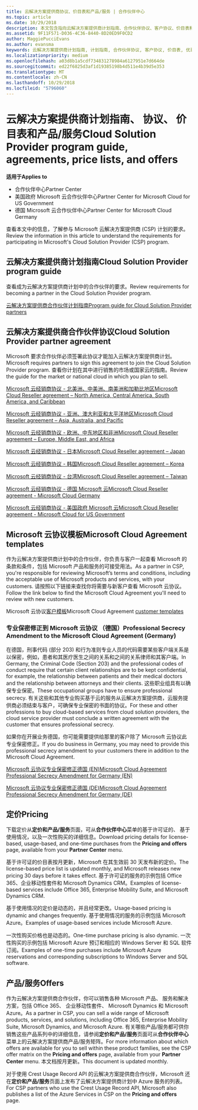 ```yaml
---
title: 云解决方案提供商协议、价目表和产品/服务 | 合作伙伴中心
ms.topic: article
ms.date: 10/29/2018
description: 本文包含指向云解决方案提供商计划指南、合作伙伴协议、客户协议、价目表和产品/服务的链接。
ms.assetid: 9F11F571-D036-4C36-8440-8D20ED9F0CD2
author: MaggiePucciEvans
ms.author: evansma
keywords: 云解决方案提供商计划指南, 计划指南, 合作伙伴协议, 客户协议, 价目表, 优惠
ms.localizationpriority: medium
ms.openlocfilehash: a03d8b1a5cdf734831278984a6127951e7d664de
ms.sourcegitcommit: ed22f6825d3af1d19385198b4d511e4b39d5e353
ms.translationtype: MT
ms.contentlocale: zh-CN
ms.lasthandoff: 10/29/2018
ms.locfileid: "5796060"
---
```

# <a name="cloud-solution-provider-program-guide-agreements-price-lists-and-offers"></a><span data-ttu-id="aea10-104">云解决方案提供商计划指南、 协议、 价目表和产品/服务</span><span class="sxs-lookup"><span data-stu-id="aea10-104">Cloud Solution Provider program guide, agreements, price lists, and offers</span></span>

**<span data-ttu-id="aea10-105">适用于</span><span class="sxs-lookup"><span data-stu-id="aea10-105">Applies to</span></span>**

-  <span data-ttu-id="aea10-106">合作伙伴中心</span><span class="sxs-lookup"><span data-stu-id="aea10-106">Partner Center</span></span>
-  <span data-ttu-id="aea10-107">美国政府 Microsoft 云合作伙伴中心</span><span class="sxs-lookup"><span data-stu-id="aea10-107">Partner Center for Microsoft Cloud for US Government</span></span>
-  <span data-ttu-id="aea10-108">德国 Microsoft 云合作伙伴中心</span><span class="sxs-lookup"><span data-stu-id="aea10-108">Partner Center for Microsoft Cloud Germany</span></span>


<span data-ttu-id="aea10-109">查看本文中的信息，了解参与 Microsoft 云解决方案提供商 (CSP) 计划的要求。</span><span class="sxs-lookup"><span data-stu-id="aea10-109">Review the information in this article to understand the requirements for participating in Microsoft's Cloud Solution Provider (CSP) program.</span></span> 

## <a name="cloud-solution-provider-program-guide"></a><span data-ttu-id="aea10-110">云解决方案提供商计划指南</span><span class="sxs-lookup"><span data-stu-id="aea10-110">Cloud Solution Provider program guide</span></span>


<span data-ttu-id="aea10-111">查看成为云解决方案提供商计划中的合作伙伴的要求。</span><span class="sxs-lookup"><span data-stu-id="aea10-111">Review requirements for becoming a partner in the Cloud Solution Provider program.</span></span>

[<span data-ttu-id="aea10-112">云解决方案提供商合作伙伴计划指南</span><span class="sxs-lookup"><span data-stu-id="aea10-112">Program guide for Cloud Solution Provider partners</span></span>](http://go.microsoft.com/fwlink/p/?LinkId=617100)

## <a name="cloud-solution-provider-partner-agreement"></a><span data-ttu-id="aea10-113">云解决方案提供商合作伙伴协议</span><span class="sxs-lookup"><span data-stu-id="aea10-113">Cloud Solution Provider partner agreement</span></span>

<span data-ttu-id="aea10-114">Microsoft 要求合作伙伴必须签署此协议才能加入云解决方案提供商计划。</span><span class="sxs-lookup"><span data-stu-id="aea10-114">Microsoft requires partners to sign this agreement to join the Cloud Solution Provider program.</span></span> <span data-ttu-id="aea10-115">查看你计划在其中进行销售的市场或国家云的指南。</span><span class="sxs-lookup"><span data-stu-id="aea10-115">Review the guide for the market or national cloud in which you plan to sell.</span></span>

[<span data-ttu-id="aea10-116">Microsoft 云经销商协议 - 北美洲、中美洲、南美洲和加勒比地区</span><span class="sxs-lookup"><span data-stu-id="aea10-116">Microsoft Cloud Reseller agreement – North America, Central America, South America, and Caribbean</span></span>](http://download.microsoft.com/download/2/C/8/2C8CAC17-FCE7-4F51-9556-4D77C7022DF5/MCRA2018_AOC_ENG_Sep2018_CR.pdf)

[<span data-ttu-id="aea10-117">Microsoft 云经销商协议 - 亚洲、澳大利亚和太平洋地区</span><span class="sxs-lookup"><span data-stu-id="aea10-117">Microsoft Cloud Reseller agreement – Asia, Australia, and Pacific</span></span>](http://download.microsoft.com/download/2/C/8/2C8CAC17-FCE7-4F51-9556-4D77C7022DF5/MCRA2018_APOC_ENG_Sep2018_CR.pdf)

[<span data-ttu-id="aea10-118">Microsoft 云经销商协议 - 欧洲、中东地区和非洲</span><span class="sxs-lookup"><span data-stu-id="aea10-118">Microsoft Cloud Reseller agreement – Europe, Middle East, and Africa</span></span>](http://download.microsoft.com/download/2/C/8/2C8CAC17-FCE7-4F51-9556-4D77C7022DF5/MCRA2018_EOC_ENG_Sep2018_CR.pdf)

[<span data-ttu-id="aea10-119">Microsoft 云经销商协议 - 日本</span><span class="sxs-lookup"><span data-stu-id="aea10-119">Microsoft Cloud Reseller agreement – Japan</span></span>](http://download.microsoft.com/download/2/C/8/2C8CAC17-FCE7-4F51-9556-4D77C7022DF5/MCRA2018_JPN_ENG_Sep2018_CR.pdf)

[<span data-ttu-id="aea10-120">Microsoft 云经销商协议 - 韩国</span><span class="sxs-lookup"><span data-stu-id="aea10-120">Microsoft Cloud Reseller agreement – Korea</span></span>](http://download.microsoft.com/download/2/C/8/2C8CAC17-FCE7-4F51-9556-4D77C7022DF5/MCRA2018_KOR_ENG_Sep2018_CR.pdf)

[<span data-ttu-id="aea10-121">Microsoft 云经销商协议 - 台湾</span><span class="sxs-lookup"><span data-stu-id="aea10-121">Microsoft Cloud Reseller agreement – Taiwan</span></span>](http://download.microsoft.com/download/2/C/8/2C8CAC17-FCE7-4F51-9556-4D77C7022DF5/MCRA2018_TAI_ENG_Sep2018_CR.pdf)

[<span data-ttu-id="aea10-122">Microsoft 云经销商协议 - 德国 Microsoft 云</span><span class="sxs-lookup"><span data-stu-id="aea10-122">Microsoft Cloud Reseller agreement - Microsoft Cloud Germany</span></span>](http://download.microsoft.com/download/2/C/8/2C8CAC17-FCE7-4F51-9556-4D77C7022DF5/MCRA2018_EOC_GER_ENG_Sep2018_GermanCloud_CR.pdf)

[<span data-ttu-id="aea10-123">Microsoft 云经销商协议 - 美国政府 Microsoft 云</span><span class="sxs-lookup"><span data-stu-id="aea10-123">Microsoft Cloud Reseller agreement - Microsoft Cloud for US Government</span></span>](http://download.microsoft.com/download/2/C/8/2C8CAC17-FCE7-4F51-9556-4D77C7022DF5/MCRA2018_AOC_USGCC_ENG_Sep2018_CR.pdf)


## <a name="microsoft-cloud-agreement-templates"></a><span data-ttu-id="aea10-124">Microsoft 云协议模板</span><span class="sxs-lookup"><span data-stu-id="aea10-124">Microsoft Cloud Agreement templates</span></span>

<span data-ttu-id="aea10-125">作为云解决方案提供商计划中的合作伙伴，你负责与客户一起查看 Microsoft 的条款和条件，包括 Microsoft 产品和服务的可接受用法。</span><span class="sxs-lookup"><span data-stu-id="aea10-125">As a partner in CSP, you're responsible for reviewing Microsoft’s terms and conditions, including the acceptable use of Microsoft products and services, with your customers.</span></span> <span data-ttu-id="aea10-126">请按照以下链接来查找你将需要与新客户查看 Microsoft 云协议。</span><span class="sxs-lookup"><span data-stu-id="aea10-126">Follow the link below to find the Microsoft Cloud Agreement you'll need to review with new customers.</span></span> 

<span data-ttu-id="aea10-127">Microsoft 云协议[客户模板](agreements.md)</span><span class="sxs-lookup"><span data-stu-id="aea10-127">Microsoft Cloud Agreement [customer templates](agreements.md)</span></span>

### <a name="professional-secrecy-amendment-to-the-microsoft-cloud-agreement-germany"></a><span data-ttu-id="aea10-128">专业保密修正到 Microsoft 云协议 （德国）</span><span class="sxs-lookup"><span data-stu-id="aea10-128">Professional Secrecy Amendment to the Microsoft Cloud Agreement (Germany)</span></span>

<span data-ttu-id="aea10-129">在德国，刑事代码 (部分 203) 和行为准则专业人员的代码需要某些客户端关系是以保密，例如，患者和其医疗医生之间的关系和之间的关系律师和其客户端。</span><span class="sxs-lookup"><span data-stu-id="aea10-129">In Germany, the Criminal Code (Section 203) and the professional codes of conduct require that certain client relationships are to be kept confidential, for example, the relationship between patients and their medical doctors and the relationship between attorneys and their clients.</span></span> <span data-ttu-id="aea10-130">这些职业组具有以确保专业保密。</span><span class="sxs-lookup"><span data-stu-id="aea10-130">These occupational groups have to ensure professional secrecy.</span></span> <span data-ttu-id="aea10-131">有关这些和其他专业购买基于云的服务从云解决方案提供商，云服务提供商必须结束与客户，可确保专业保密的书面的协议。</span><span class="sxs-lookup"><span data-stu-id="aea10-131">For these and other professions to buy cloud-based services from cloud solution providers, the cloud service provider must conclude a written agreement with the customer that ensures professional secrecy.</span></span> 

<span data-ttu-id="aea10-132">如果你在开展业务德国，你可能需要提供给那里的客户除了 Microsoft 云协议此专业保密修正。</span><span class="sxs-lookup"><span data-stu-id="aea10-132">If you do business in Germany, you may need to provide this professional secrecy amendment to your customers there in addition to the Microsoft Cloud Agreement.</span></span>

[<span data-ttu-id="aea10-133">Microsoft 云协议专业保密修正德国 (EN)</span><span class="sxs-lookup"><span data-stu-id="aea10-133">Microsoft Cloud Agreement Professional Secrecy Amendment for Germany (EN)</span></span>](https://go.microsoft.com/fwlink/?linkid=2030827&clcid=0x409)

[<span data-ttu-id="aea10-134">Microsoft 云协议专业保密修正德国 (DE)</span><span class="sxs-lookup"><span data-stu-id="aea10-134">Microsoft Cloud Agreement Professional Secrecy Amendment for Germany (DE)</span></span>](https://go.microsoft.com/fwlink/?linkid=2030827&clcid=0x407)


## <a name="pricing"></a><span data-ttu-id="aea10-135">定价</span><span class="sxs-lookup"><span data-stu-id="aea10-135">Pricing</span></span>


<span data-ttu-id="aea10-136">下载定价从**定价和产品/服务**页面，可从**合作伙伴中心**菜单的基于许可证的、 基于使用情况，以及一次性购买的详细信息。</span><span class="sxs-lookup"><span data-stu-id="aea10-136">Download pricing details for license-based, usage-based, and one-time purchases from the **Pricing and offers** page, available from your **Partner Center** menu.</span></span> 

<span data-ttu-id="aea10-137">基于许可证的价目表按月更新，Microsoft 在其生效前 30 天发布新的定价。</span><span class="sxs-lookup"><span data-stu-id="aea10-137">The license-based price list is updated monthly, and Microsoft releases new pricing 30 days before it takes effect.</span></span> <span data-ttu-id="aea10-138">基于许可证的服务的示例包括 Office 365、企业移动性套件和 Microsoft Dynamics CRM。</span><span class="sxs-lookup"><span data-stu-id="aea10-138">Examples of license-based services include Office 365, Enterprise Mobility Suite, and Microsoft Dynamics CRM.</span></span> 

<span data-ttu-id="aea10-139">基于使用情况的定价是动态的，并且经常更改。</span><span class="sxs-lookup"><span data-stu-id="aea10-139">Usage-based pricing is dynamic and changes frequently.</span></span> <span data-ttu-id="aea10-140">基于使用情况的服务的示例包括 Microsoft Azure。</span><span class="sxs-lookup"><span data-stu-id="aea10-140">Examples of usage-based services include Microsoft Azure.</span></span>

<span data-ttu-id="aea10-141">一次性购买价格也是动态的。</span><span class="sxs-lookup"><span data-stu-id="aea10-141">One-time purchase pricing is also dynamic.</span></span> <span data-ttu-id="aea10-142">一次性购买的示例包括 Microsoft Azure 预订和相应的 Windows Server 和 SQL 软件订阅。</span><span class="sxs-lookup"><span data-stu-id="aea10-142">Examples of one-time purchases include Microsoft Azure reservations and corresponding subscriptions to Windows Server and SQL software.</span></span> 


## <a name="offers"></a><span data-ttu-id="aea10-143">产品/服务</span><span class="sxs-lookup"><span data-stu-id="aea10-143">Offers</span></span>


<span data-ttu-id="aea10-144">作为云解决方案提供商合作伙伴，你可以销售各种 Microsoft 产品、 服务和解决方案，包括 Office 365、 企业移动性套件、 Microsoft Dynamics 和 Microsoft Azure。</span><span class="sxs-lookup"><span data-stu-id="aea10-144">As a partner in CSP, you can sell a wide range of Microsoft products, services, and solutions, including Office 365, Enterprise Mobility Suite, Microsoft Dynamics, and Microsoft Azure.</span></span> <span data-ttu-id="aea10-145">有关哪些产品/服务都可供你销售这些产品系列中的详细信息，请参阅**定价和产品/服务**页面可从**合作伙伴中心**菜单上的云解决方案提供商产品/服务矩阵。</span><span class="sxs-lookup"><span data-stu-id="aea10-145">For more information about which offers are available for you to sell within these product families, see the CSP offer matrix on the **Pricing and offers** page, available from your **Partner Center** menu.</span></span> <span data-ttu-id="aea10-146">本文档按月更新。</span><span class="sxs-lookup"><span data-stu-id="aea10-146">This document is updated monthly.</span></span>

<span data-ttu-id="aea10-147">对于使用 Crest Usage Record API 的云解决方案提供商合作伙伴，Microsoft 还在**定价和产品/服务**页面上发布了云解决方案提供商计划中 Azure 服务的列表。</span><span class="sxs-lookup"><span data-stu-id="aea10-147">For CSP partners who use the Crest Usage Record API, Microsoft also publishes a list of the Azure Services in CSP on the **Pricing and offers** page.</span></span>


